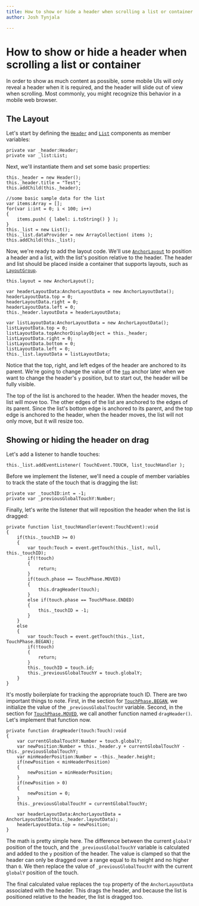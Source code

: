 ```yaml
---
title: How to show or hide a header when scrolling a list or container  
author: Josh Tynjala

---
```

# How to show or hide a header when scrolling a list or container

In order to show as much content as possible, some mobile UIs will only reveal a header when it is required, and the header will slide out of view when scrolling. Most commonly, you might recognize this behavior in a mobile web browser.

## The Layout

Let's start by defining the [`Header`](../header.html) and [`List`](../list.html) components as member variables:

``` code
private var _header:Header;
private var _list:List;
```

Next, we'll instantiate them and set some basic properties:

``` code
this._header = new Header();
this._header.title = "Test";
this.addChild(this._header);
 
//some basic sample data for the list
var items:Array = [];
for(var i:int = 0; i < 100; i++)
{
    items.push( { label: i.toString() } );
}
this._list = new List();
this._list.dataProvider = new ArrayCollection( items );
this.addChild(this._list);
```

Now, we're ready to add the layout code. We'll use [`AnchorLayout`](../anchor-layout.html) to position a header and a list, with the list's position relative to the header. The header and list should be placed inside a container that supports layouts, such as [`LayoutGroup`](../layout-group.html).

``` code
this.layout = new AnchorLayout();
 
var headerLayoutData:AnchorLayoutData = new AnchorLayoutData();
headerLayoutData.top = 0;
headerLayoutData.right = 0;
headerLayoutData.left = 0;
this._header.layoutData = headerLayoutData;
 
var listLayoutData:AnchorLayoutData = new AnchorLayoutData();
listLayoutData.top = 0;
listLayoutData.topAnchorDisplayObject = this._header;
listLayoutData.right = 0;
listLayoutData.bottom = 0;
listLayoutData.left = 0;
this._list.layoutData = listLayoutData;
```

Notice that the top, right, and left edges of the header are anchored to its parent. We're going to change the value of the [`top`](../../api-reference/feathers/layout/AnchorLayoutData.html#top) anchor later when we want to change the header's `y` position, but to start out, the header will be fully visible.

The top of the list is anchored to the header. When the header moves, the list will move too. The other edges of the list are anchored to the edges of its parent. Since the list's bottom edge is anchored to its parent, and the top edge is anchored to the header, when the header moves, the list will not only move, but it will resize too.

## Showing or hiding the header on drag

Let's add a listener to handle touches:

``` code
this._list.addEventListener( TouchEvent.TOUCH, list_touchHandler );
```

Before we implement the listener, we'll need a couple of member variables to track the state of the touch that is dragging the list:

``` code
private var _touchID:int = -1;
private var _previousGlobalTouchY:Number;
```

Finally, let's write the listener that will reposition the header when the list is dragged:

``` code
private function list_touchHandler(event:TouchEvent):void
{
    if(this._touchID >= 0)
    {
        var touch:Touch = event.getTouch(this._list, null, this._touchID);
        if(!touch)
        {
            return;
        }
        if(touch.phase == TouchPhase.MOVED)
        {
            this.dragHeader(touch);
        }
        else if(touch.phase == TouchPhase.ENDED)
        {
            this._touchID = -1;
        }
    }
    else
    {
        var touch:Touch = event.getTouch(this._list, TouchPhase.BEGAN);
        if(!touch)
        {
            return;
        }
        this._touchID = touch.id;
        this._previousGlobalTouchY = touch.globalY;
    }
}
```

It's mostly boilerplate for tracking the appropriate touch ID. There are two important things to note. First, in the section for [`TouchPhase.BEGAN`](http://doc.starling-framework.org/core/starling/events/TouchPhase.html#BEGAN), we initialize the value of the `_previousGlobalTouchY` variable. Second, in the section for [`TouchPhase.MOVED`](http://doc.starling-framework.org/core/starling/events/TouchPhase.html#BEGAN), we call another function named `dragHeader()`. Let's implement that function now.

``` code
private function dragHeader(touch:Touch):void
{
    var currentGlobalTouchY:Number = touch.globalY;
    var newPosition:Number = this._header.y + currentGlobalTouchY - this._previousGlobalTouchY;
    var minHeaderPosition:Number = -this._header.height;
    if(newPosition < minHeaderPosition)
    {
        newPosition = minHeaderPosition;
    }
    if(newPosition > 0)
    {
        newPosition = 0;
    }
    this._previousGlobalTouchY = currentGlobalTouchY;
 
    var headerLayoutData:AnchorLayoutData = AnchorLayoutData(this._header.layoutData);
    headerLayoutData.top = newPosition;
}
```

The math is pretty simple here. The difference between the current `globalY` position of the touch, and the `_previousGlobalTouchY` variable is calculated and added to the `y` position of the header. The value is clamped so that the header can only be dragged over a range equal to its height and no higher than `0`. We then replace the value of `_previousGlobalTouchY` with the current `globalY` position of the touch.

The final calculated value replaces the `top` property of the `AnchorLayoutData` associated with the header. This drags the header, and because the list is positioned relative to the header, the list is dragged too.


